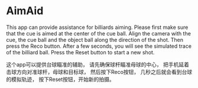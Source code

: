 # AimAid

This app can provide assistance for billiards aiming.
Please first make sure that the cue is aimed at the center of the cue ball.
Align the camera with the cue, the cue ball and the object ball along the direction of the shot.
Then press the Reco button.
After a few seconds, you will see the simulated trace of the billiard ball.
Press the Reset button to start a new shot.

这个app可以提供台球瞄准的辅助，
请先确保球杆瞄准母球的中心，
把手机延着击球方向对准球杆，母球和目标球，
然后按下Reco按钮，
几秒之后就会看到台球的模拟轨迹，
按下Reset按钮，开始新的拍摄。
